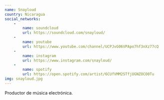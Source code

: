 ```yaml
---
name: Snayloud
country: Nicaragua
social_networks: 
    -
        name: soundcloud
        url: https://soundcloud.com/snayloud/
    -
        name: youtube
        url: https://www.youtube.com/channel/UCPJvG06VPApo7hf3nXz77cQ
    -
        name: instagram
        url: https://www.instagram.com/snayloud/
    -
        name: spotify
        url: https://open.spotify.com/artist/6CUfVMM2STfjUGNZOCO0Tu
img: snayloud.jpg
---
```

Productor de música electrónica.
